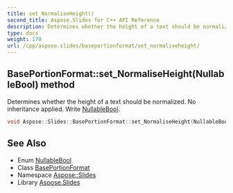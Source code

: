 ```yaml
---
title: set_NormaliseHeight()
second_title: Aspose.Slides for C++ API Reference
description: Determines whether the height of a text should be normalized. No inheritance applied. Write NullableBool.
type: docs
weight: 170
url: /cpp/aspose.slides/baseportionformat/set_normaliseheight/
---
```

## BasePortionFormat::set_NormaliseHeight(NullableBool) method


Determines whether the height of a text should be normalized. No inheritance applied. Write [NullableBool](../../nullablebool/).

```cpp
void Aspose::Slides::BasePortionFormat::set_NormaliseHeight(NullableBool value) override
```

## See Also

* Enum [NullableBool](../nullablebool/)
* Class [BasePortionFormat](./)
* Namespace [Aspose::Slides](../)
* Library [Aspose.Slides](../../)